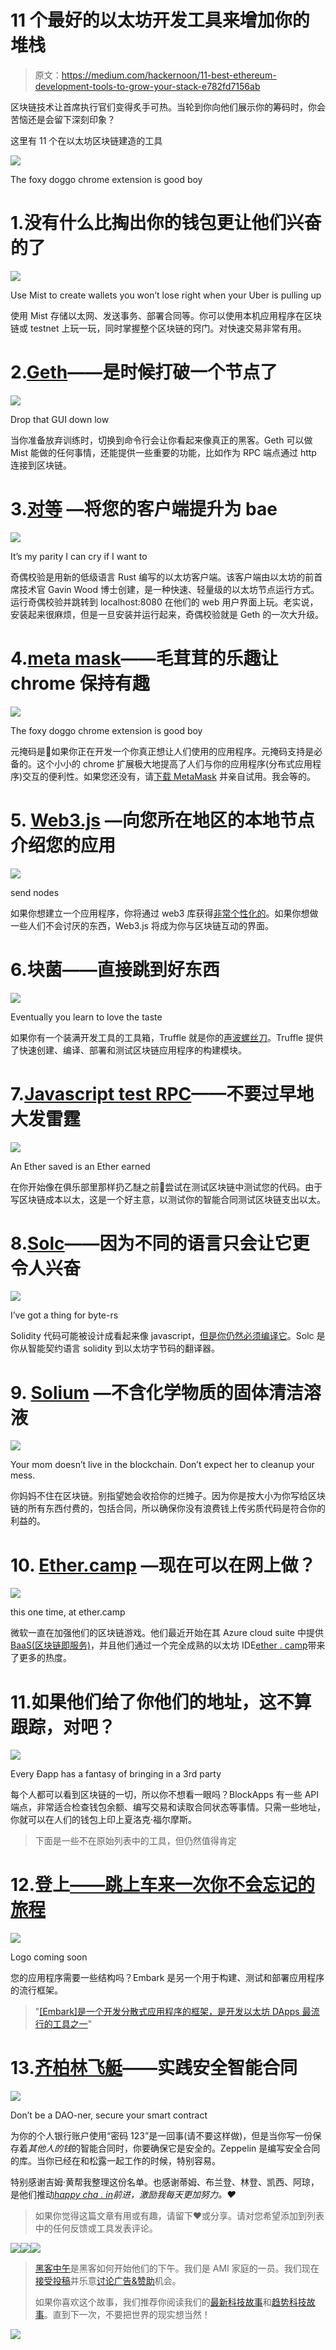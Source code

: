 # 11 个最好的以太坊开发工具来增加你的堆栈

> 原文：<https://medium.com/hackernoon/11-best-ethereum-development-tools-to-grow-your-stack-e782fd7156ab>

区块链技术让首席执行官们变得炙手可热。当轮到你向他们展示你的筹码时，你会苦恼还是会留下深刻印象？

这里有 11 个在以太坊区块链建造的工具

![](img/a65d02042c704dee101d336e982824fa.png)

The foxy doggo chrome extension is good boy

# 1.没有什么比掏出你的钱包更让他们兴奋的了

![](img/a8ec16e331f48e3ec4b4483655bcfc91.png)

Use Mist to create wallets you won’t lose right when your Uber is pulling up

使用 Mist 存储以太网、发送事务、部署合同等。你可以使用本机应用程序在区块链或 testnet 上玩一玩，同时掌握整个区块链的窍门。对快速交易非常有用。

# 2.[Geth](https://www.ethereum.org/cli)——是时候打破一个节点了

![](img/13d44ebcd521656f5c6863d21b7c2a59.png)

Drop that GUI down low

当你准备放弃训练时，切换到命令行会让你看起来像真正的黑客。Geth 可以做 Mist 能做的任何事情，还能提供一些重要的功能，比如作为 RPC 端点通过 http 连接到区块链。

# 3.[对等](https://ethcore.io/parity.html) —将您的客户端提升为 bae

![](img/a0de98a5f79d6e10638748db7366b1d4.png)

It’s my parity I can cry if I want to

奇偶校验是用新的低级语言 Rust 编写的以太坊客户端。该客户端由以太坊的前首席技术官 Gavin Wood 博士创建，是一种快速、轻量级的以太坊节点运行方式。运行奇偶校验并跳转到 localhost:8080 在他们的 web 用户界面上玩。老实说，安装起来很麻烦，但是一旦安装并运行起来，奇偶校验就是 Geth 的一次大升级。

# 4.[meta mask](https://metamask.io/)——毛茸茸的乐趣让 chrome 保持有趣

![](img/a65d02042c704dee101d336e982824fa.png)

The foxy doggo chrome extension is good boy

元掩码是🐐如果你正在开发一个你真正想让人们使用的应用程序。元掩码支持是必备的。这个小小的 chrome 扩展极大地提高了人们与你的应用程序(分布式应用程序)交互的便利性。如果您还没有，请[下载 MetaMask](https://chrome.google.com/webstore/detail/metamask/nkbihfbeogaeaoehlefnkodbefgpgknn?hl=en) 并亲自试用。我会等的。

# 5. [Web3.js](https://github.com/ethereum/web3.js/) —向您所在地区的本地节点介绍您的应用

![](img/dd993e16e21399280e1c2293fe6d08bf.png)

send nodes

如果你想建立一个应用程序，你将通过 web3 库获得[非常个性化的](https://media.tenor.co/images/507155475b09131489bfc3f347a272f5/raw)。如果你想做一些人们不会讨厌的东西，Web3.js 将成为你与区块链互动的界面。

# 6.块菌——直接跳到好东西

![](img/fe0e9dd97e2518110c8a01971fe3c7f3.png)

Eventually you learn to love the taste

如果你有一个装满开发工具的工具箱，Truffle 就是你的[声波螺丝刀](https://media.giphy.com/media/pV7MPQf5OpoWs/giphy.gif)。Truffle 提供了快速创建、编译、部署和测试区块链应用程序的构建模块。

# 7.[Javascript test RPC](https://github.com/ethereumjs/testrpc)——不要过早地大发雷霆

![](img/bb95b53117e011ecaa111814042c9f8b.png)

An Ether saved is an Ether earned

在你开始像在俱乐部里那样扔乙醚之前💸尝试在测试区块链中测试您的代码。由于写区块链成本以太，这是一个好主意，以测试你的智能合同测试区块链支出以太。

# 8.[Solc](https://github.com/ethereum/solc-js)——因为不同的语言只会让它更令人兴奋

![](img/f868d6c6634a0603d17ea7f4f2a09465.png)

I’ve got a thing for byte-rs

Solidity 代码可能被设计成看起来像 javascript，[但是你仍然必须编译它](https://i.imgflip.com/1k3ffi.jpg)。Solc 是你从智能契约语言 solidity 到以太坊字节码的翻译器。

# 9. [Solium](https://github.com/duaraghav8/Solium) —不含化学物质的固体清洁溶液

![](img/40b913ba7232a377b63fba83484ade6e.png)

Your mom doesn’t live in the blockchain. Don’t expect her to cleanup your mess.

你妈妈不住在区块链。别指望她会收拾你的烂摊子。因为你是按大小为你写给区块链的所有东西付费的，包括合同，所以确保你没有浪费钱上传劣质代码是符合你的利益的。

# 10. [Ether.camp](https://live.ether.camp/) —现在可以在网上做？

![](img/13ceef771f0eab716a93351149019a34.png)

this one time, at ether.camp

微软一直在加强他们的区块链游戏。他们最近开始在其 Azure cloud suite 中提供 [BaaS(区块链即服务)](https://azure.microsoft.com/en-us/solutions/blockchain/)，并且他们通过一个完全成熟的以太坊 IDE[ether . camp](https://live.ether.camp/)带来了更多的热度。

# 11.如果他们给了你他们的地址，这不算跟踪，对吧？

![](img/4f5075d0e3693da72893e17b6ed5c04b.png)

Every Ðapp has a fantasy of bringing in a 3rd party

每个人都可以看到区块链的一切，所以你不想看一眼吗？BlockApps 有一些 API 端点，非常适合检查钱包余额、编写交易和读取合同状态等事情。只需一些地址，你就可以在人们的钱包上印上夏洛克·福尔摩斯。

> 下面是一些不在原始列表中的工具，但仍然值得肯定

# 12.登上[——跳上车来一次你不会忘记的旅程](https://github.com/iurimatias/embark-framework)

![](img/411079adf26d8eb0864a9d2d3e10e320.png)

Logo coming soon

您的应用程序需要一些结构吗？Embark 是另一个用于构建、测试和部署应用程序的流行框架。

> "[[Embark]是一个开发分散式应用程序的框架，是开发以太坊 DApps 最流行的工具之一](http://@iurimatias)"

# 13.[齐柏林飞艇](https://github.com/OpenZeppelin/zeppelin-solidity)——实践安全智能合同

![](img/2054deef0861d553336755752398c421.png)

Don’t be a DAO-ner, secure your smart contract

为你的个人银行账户使用“密码 123”是一回事(请不要这样做)，但是当你写一份保存着*其他人的钱*的智能合同时，你要确保它是安全的。Zeppelin 是编写安全合同的库。当你已经在和松露一起工作的时候，特别容易。

特别感谢吉姆·黄帮我整理这份名单。也感谢蒂姆、布兰登、林登、凯西、阿琼，是他们推动[*happy cha . in*](https://www.happycha.in)*前进，激励我每天更加努力。❤️*

> 如果你觉得这篇文章有用或有趣，请留下❤️或分享。请对您希望添加到列表中的任何反馈或工具发表评论。

[![](img/50ef4044ecd4e250b5d50f368b775d38.png)](http://bit.ly/HackernoonFB)[![](img/979d9a46439d5aebbdcdca574e21dc81.png)](https://goo.gl/k7XYbx)[![](img/2930ba6bd2c12218fdbbf7e02c8746ff.png)](https://goo.gl/4ofytp)

> [黑客中午](http://bit.ly/Hackernoon)是黑客如何开始他们的下午。我们是 AMI 家庭的一员。我们现在[接受投稿](http://bit.ly/hackernoonsubmission)并乐意[讨论广告&赞助](mailto:partners@amipublications.com)机会。
> 
> 如果你喜欢这个故事，我们推荐你阅读我们的[最新科技故事](http://bit.ly/hackernoonlatestt)和[趋势科技故事](https://hackernoon.com/trending)。直到下一次，不要把世界的现实想当然！

![](img/be0ca55ba73a573dce11effb2ee80d56.png)
